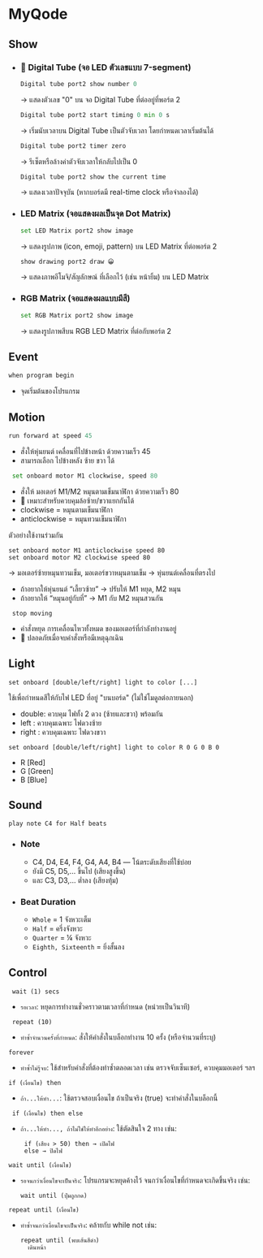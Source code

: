 # MyQode

## Show
  - ### 🔢 Digital Tube (จอ LED ตัวเลขแบบ 7-segment)
    ```python
    Digital tube port2 show number 0
    ```
    → แสดงตัวเลข "0" บน จอ Digital Tube ที่ต่ออยู่ที่พอร์ต 2
    
    ```python
    Digital tube port2 start timing 0 min 0 s
    ```
    → เริ่มนับเวลาบน Digital Tube เป็นตัวจับเวลา โดยกำหนดเวลาเริ่มต้นได้
    
    ```python
    Digital tube port2 timer zero
    ```
    → รีเซ็ตหรือล้างค่าตัวจับเวลาให้กลับไปเป็น 0
    
    ```python
    Digital tube port2 show the current time
    ```
    → แสดงเวลาปัจจุบัน (หากบอร์ดมี real-time clock หรือจำลองได้)

  - ### LED Matrix (จอแสดงผลเป็นจุด Dot Matrix)
    ```python
    set LED Matrix port2 show image
    ```
    → แสดงรูปภาพ (icon, emoji, pattern) บน LED Matrix ที่ต่อพอร์ต 2

    ```python
    show drawing port2 draw 😀
    ```
    → แสดงภาพอีโมจิ/สัญลักษณ์ ที่เลือกไว้ (เช่น หน้ายิ้ม) บน LED Matrix

  - ### RGB Matrix (จอแสดงผลแบบมีสี)
    
    ```python
    set RGB Matrix port2 show image
    ```
    → แสดงรูปภาพสีบน RGB LED Matrix ที่ต่อกับพอร์ต 2
    
## Event
  ```python
  when program begin
  ```
  - จุดเริ่มต้นของโปรแกรม

## Motion
  ```python
  run forward at speed 45
  ```
  - สั่งให้หุ่นยนต์ เคลื่อนที่ไปข้างหน้า ด้วยความเร็ว 45
  - สามารถเลือก ไปข้างหลัง ซ้าย ขวา ได้

  ```python
   set onboard motor M1 clockwise, speed 80
  ```
  - สั่งให้ มอเตอร์ M1/M2 หมุนตามเข็มนาฬิกา ด้วยความเร็ว 80
  - 🧠 เหมาะสำหรับควบคุมล้อซ้าย/ขวาแยกกันได้
  - clockwise = หมุนตามเข็มนาฬิกา
  - anticlockwise = หมุนทวนเข็มนาฬิกา
  
  ตัวอย่างใช้งานร่วมกัน
  ```plaintext
  set onboard motor M1 anticlockwise speed 80
  set onboard motor M2 clockwise speed 80
  ```
  → มอเตอร์ซ้ายหมุนทวนเข็ม, มอเตอร์ขวาหมุนตามเข็ม → หุ่นยนต์เคลื่อนที่ตรงไป
  - ถ้าอยากให้หุ่นยนต์ “เลี้ยวซ้าย” → ปรับให้ M1 หยุด, M2 หมุน
  - ถ้าอยากให้ “หมุนอยู่กับที่” → M1 กับ M2 หมุนสวนกัน
  
  ```plaintext
   stop moving
  ```
  - คำสั่งหยุด การเคลื่อนไหวทั้งหมด ของมอเตอร์ที่กำลังทำงานอยู่
  - 🧠 ปลอดภัยเมื่อจบคำสั่งหรือมีเหตุฉุกเฉิน

## Light
  ```plaintext
  set onboard [double/left/right] light to color [...]
  ```
  ใช้เพื่อกำหนดสีให้กับไฟ LED ที่อยู่ "บนบอร์ด" (ไม่ใช่โมดูลต่อภายนอก)
  - double: ควบคุม ไฟทั้ง 2 ดวง (ซ้ายและขวา) พร้อมกัน
  - left  : ควบคุมเฉพาะ ไฟดวงซ้าย
  - right : ควบคุมเฉพาะ ไฟดวงขวา

  ```plaintext
  set onboard [double/left/right] light to color R 0 G 0 B 0
  ```
  - R [Red]
  - G [Green]
  - B [Blue]

## Sound
  ```plaintext
  play note C4 for Half beats
  ```
  - ### Note
    - C4, D4, E4, F4, G4, A4, B4 — โน้ตระดับเสียงที่ใช้บ่อย
    - ยังมี C5, D5,... ขึ้นไป (เสียงสูงขึ้น)
    - และ C3, D3,... ต่ำลง (เสียงทุ้ม)
  - ### Beat Duration
    - `Whole` = 1 จังหวะเต็ม
    - `Half` = ครึ่งจังหวะ
    - `Quarter` = ¼ จังหวะ
    - `Eighth, Sixteenth` = ยิ่งสั้นลง

## Control
   ```plaintext
    wait (1) secs
   ```
  - `รอเวลา`: หยุดการทำงานชั่วคราวตามเวลาที่กำหนด (หน่วยเป็นวินาที)
  
  ```plaintext
   repeat (10)
  ```
  - `ทำซ้ำจำนวนครั้งที่กำหนด`: สั่งให้คำสั่งในบล็อกทำงาน 10 ครั้ง (หรือจำนวนที่ระบุ)

  ```plaintext
  forever
  ```
  - `ทำซ้ำไม่รู้จบ`: ใช้สำหรับคำสั่งที่ต้องทำซ้ำตลอดเวลา เช่น ตรวจจับเซ็นเซอร์, ควบคุมมอเตอร์ ฯลฯ

  ```plaintext
  if (เงื่อนไข) then
  ```
  - `ถ้า...ให้ทำ...`: ใช้ตรวจสอบเงื่อนไข ถ้าเป็นจริง (true) จะทำคำสั่งในบล็อกนี้
    
  ```plaintext
   if (เงื่อนไข) then else
  ```
  - `ถ้า...ให้ทำ..., ถ้าไม่ใช่ให้ทำอีกอย่าง`: ใช้ตัดสินใจ 2 ทาง เช่น:
    ```plaintext
     if (เสียง > 50) then → เปิดไฟ
     else → ปิดไฟ
    ```

  ```plaintext
  wait until (เงื่อนไข)
  ```
  - `รอจนกว่าเงื่อนไขจะเป็นจริง`: โปรแกรมจะหยุดค้างไว้ จนกว่าเงื่อนไขที่กำหนดจะเกิดขึ้นจริง เช่น:
    ```plaintext
    wait until (ปุ่มถูกกด)
    ```

  ```plaintext
  repeat until (เงื่อนไข)
  ```
  - `ทำซ้ำจนกว่าเงื่อนไขจะเป็นจริง`: คล้ายกับ while not เช่น:
    ```plaintext
    repeat until (พบเส้นสีดำ)
      เดินหน้า
    ```
    

    

  
